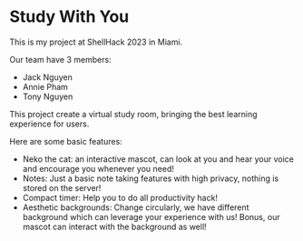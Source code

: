 # Study With You
This is my project at ShellHack 2023 in Miami.

Our team have 3 members: 
- Jack Nguyen
- Annie Pham
- Tony Nguyen

This project create a virtual study room, bringing the best learning experience for users.

Here are some basic features:
- Neko the cat: an interactive mascot, can look at you and hear your voice and encourage you whenever you need!
- Notes: Just a basic note taking features with high privacy, nothing is stored on the server!
- Compact timer: Help you to do all productivity hack!
- Aesthetic backgrounds: Change circularly, we have different background which can leverage your experience with us! Bonus, our mascot can interact with the background as well!

 
